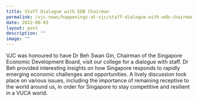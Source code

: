 ```yaml
---
title: Staff Dialogue with EDB Chairman
permalink: /vjc-news/happenings-at-vjc/staff-dialogue-with-edb-chairman/
date: 2022-08-03
layout: post
description: ""
image: ""
---
```

VJC was honoured to have Dr Beh Swan Gin, Chairman of the Singapore Economic Development Board, visit our college for a dialogue with staff. Dr Beh provided interesting insights on how Singapore responds to rapidly emerging economic challenges and opportunities. A lively discussion took place on various issues, including the importance of remaining receptive to the world around us, in order for Singapore to stay competitive and resilient in a VUCA world.